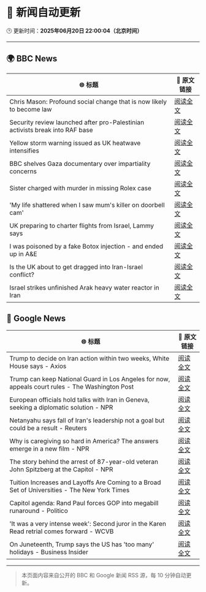 # 🧠 新闻自动更新

🕒 更新时间：**2025年06月20日 22:00:04（北京时间）**

---

## 🌍 BBC News

| 🌐 标题 | 🔗 原文链接 |
|--------|-------------|
| Chris Mason: Profound social change that is now likely to become law | [阅读全文](https://www.bbc.com/news/articles/c70r46r3kx6o) |
| Security review launched after pro-Palestinian activists break into RAF base | [阅读全文](https://www.bbc.com/news/articles/cx24nppdx0lo) |
| Yellow storm warning issued as UK heatwave intensifies | [阅读全文](https://www.bbc.com/news/articles/cg5z78nyglpo) |
| BBC shelves Gaza documentary over impartiality concerns | [阅读全文](https://www.bbc.com/news/articles/crenz9d3181o) |
| Sister charged with murder in missing Rolex case | [阅读全文](https://www.bbc.com/news/articles/cy5wl3ddek7o) |
| 'My life shattered when I saw mum's killer on doorbell cam' | [阅读全文](https://www.bbc.com/news/articles/cx2j030yl3lo) |
| UK preparing to charter flights from Israel, Lammy says | [阅读全文](https://www.bbc.com/news/articles/cdez72x9pkdo) |
| I was poisoned by a fake Botox injection - and ended up in A&E | [阅读全文](https://www.bbc.com/news/articles/cn0q2z725llo) |
| Is the UK about to get dragged into Iran-Israel conflict? | [阅读全文](https://www.bbc.com/news/articles/c36x1d071k8o) |
| Israel strikes unfinished Arak heavy water reactor in Iran | [阅读全文](https://www.bbc.com/news/articles/c8rpd6p7v0po) |

## 📰 Google News

| 🌐 标题 | 🔗 原文链接 |
|--------|-------------|
| Trump to decide on Iran action within two weeks, White House says - Axios | [阅读全文](https://news.google.com/rss/articles/CBMidkFVX3lxTFA4RGZCVTdFd0JoZWZoajhIaGZQb25FZF9ibUZ5Tm5talNMem1PYnB0Uk93OGZib3VEVTdfODY0NXV5WmdlRjBCYjdtalhzdmZKRjE4Z0ZSWlU3TEw3RFlNc2gxTnNKWVNOMm5wWDRNdFVxOVdqc3c?oc=5) |
| Trump can keep National Guard in Los Angeles for now, appeals court rules - The Washington Post | [阅读全文](https://news.google.com/rss/articles/CBMikAFBVV95cUxQR0JDaGFhWE5hUUlNTHh0UzBKYlFmMEtJMXhfX2F1UFo3Wloxc1Z0cUZXZGJhVlBpQmdtbGE2bDl3WXg2RDF0M2tRMTNwYkNlOHBVd2l2aFFJcXhXUWFrU3BoWG9hOEtpb3lTZ3JZdjZJVWZoaWhGUmFodUJmejdvN1dWSWpFUlI1bGZuaTRjTGg?oc=5) |
| European officials hold talks with Iran in Geneva, seeking a diplomatic solution - NPR | [阅读全文](https://news.google.com/rss/articles/CBMib0FVX3lxTFBLR0IyQzJ1dEFtN0ZQWGphX1RUNVpxbHl5OVIwVWZVMzBWNmx2c3NZaFBlRnpkbmJaNUhsTDFqcWU4eU00aWItX3hod0VvNGd3U0o3b05vRjdEdEV2cEJZaUVBSWg4WUNOY0ZhSkdwOA?oc=5) |
| Netanyahu says fall of Iran's leadership not a goal but could be a result - Reuters | [阅读全文](https://news.google.com/rss/articles/CBMitgFBVV95cUxQYzgweTNaRGx2MUZjQVRGSEpUV0JYTGVETjAxdk43ZEVGY3RvN2NvR1FueTFfWlJNcVI4blJHVDY2WXRvVzJfUlVEZERGbkNpYy1sNVpuWTYydkNHRll6QzR2TTA4WXVFYlZMZVNzbzhMa1VlbmFvWi1WZ1BpSDhNaG9aTGc2Q0ZyellLdFN3MU9jMkF3NlBZVVllbS1DZDh0dzVYcWJmbm44SDd1djY5RXB4WWhYdw?oc=5) |
| Why is caregiving so hard in America? The answers emerge in a new film - NPR | [阅读全文](https://news.google.com/rss/articles/CBMie0FVX3lxTE1Gd2lkTUxUV004NFhBWnRKWkZ1NWk5RElEX0UxQ2JaYVZGQmltMUV2amVPd0VONVdyRnp1MUVnRDhjSDdwSV96RGNOSkwyQ2RKdzNuT0xTdUg0YXluWVJnYndtOVFIYzV1ZzhwOHd3ZFp1OENnZ3ZyQlk2bw?oc=5) |
| The story behind the arrest of 87-year-old veteran John Spitzberg at the Capitol - NPR | [阅读全文](https://news.google.com/rss/articles/CBMikAFBVV95cUxNc2dHdHF4ZWdaZk9Jd1pvMFJPcjFJRmd1V09FTmFPNlUwZHBNd1dZYWpaY3hhWmgteF8wMEZuSmJRZjFXekthMWhRdWZjTFlSYlNyLWlYbS1VRVUzQllNZk56N1NhMWlyTW1kcFBYbUxXMFUzbG84a09kdWhzWFY0V2V6SlBmUnBpd05kb19FY18?oc=5) |
| Tuition Increases and Layoffs Are Coming to a Broad Set of Universities - The New York Times | [阅读全文](https://news.google.com/rss/articles/CBMigwFBVV95cUxPUFhaUDk3a0hCNThkdWgzVGhHNFdrNThFd29vWC0ySDVLZV94YTlEcHRqdm12OUVmWXcxVUkwWktpZVloWGYzMS1vdVZlQ1hPLW9ZMW14MjBlOGFMUkVPUDZGSHU5UDMtZ25rYk0wSkJuSGxYbllxcVVUbVVLRjFxRXM1WQ?oc=5) |
| Capitol agenda: Rand Paul forces GOP into megabill runaround - Politico | [阅读全文](https://news.google.com/rss/articles/CBMivgFBVV95cUxNNjdsWmkzNkc1VzFWVGM1RXhmNGd3RWFaUGxERzdKdjR6S1l3M0pCLW9ucm9qZ0ZoZURmOHdjb2N1SGJQT20zVExjMER5dDFQa0FTWWoxbDU0N3RSdlkwVkxGM0d0VjMwcHVjRTFrUjd2NENyYlhDQlMyTjVNbEVKel9aVUZGWV9qWm1oZXNadG4ydloxU01vN1pNckRSMlBKdXRKNzBuNFBYTnFEblRpUVVZQXVIdGdtUlp0WUln?oc=5) |
| 'It was a very intense week': Second juror in the Karen Read retrial comes forward - WCVB | [阅读全文](https://news.google.com/rss/articles/CBMiuAFBVV95cUxNRHNXRUc5WFQ2RzV5MzRCekNmWFF4SVBZSmc4ODloZ3E1NGJ1TkdPY3Z2cVJqbzlQRWN2MGd6ZVRZQlR0aUo4MU9uQVgxZ3c4MTRnMXZ4NHp6a1NySzlQVnJHRzZUVGZvZUl0ZVR4VGF1SnhPbFNMQzhqZzFNZmRNbEc1WEVFd1dWTEpXNU1xRXFQYUhRZ0FlVEQtT3F2eEpSSjVROUdBcl9Gd0tJZW9kcGZMSUZOWGMy?oc=5) |
| On Juneteenth, Trump says the US has 'too many' holidays - Business Insider | [阅读全文](https://news.google.com/rss/articles/CBMilgFBVV95cUxNZlZlMWtzR2pXS1piSWZCRlNqck1KTVNmQzlmS2VNM3FxbWY3S0NjN29ralVPSGlCamZNcG9Jd19yUEh3c2ZHWllDXzZUOGJHM2RnUjFKbjMxMFoyNHc3c0twZjg5WlkzYVZiak81SlJrTDRPUEZ3eGI0RThOSGRLQW94YmNsQzhFc3lKYkVNMHRDVGdBRFE?oc=5) |

---
> 本页面内容来自公开的 BBC 和 Google 新闻 RSS 源，每 10 分钟自动更新。